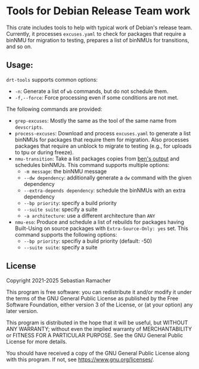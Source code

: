 # Tools for Debian Release Team work

This crate includes tools to help with typical work of Debian's release team. Currently, it processes `excuses.yaml` to check for packages that require a binNMU for migration to testing, prepares a list of binNMUs for transitions, and so on.

## Usage:

`drt-tools` supports common options:
* `-n`: Generate a list of `wb` commands, but do not schedule them.
* `-f,--force`: Force processing even if some conditions are not met.

The following commands are provided:

* `grep-excuses`: Mostly the same as the tool of the same name from `devscripts`.
* `process-excuses`: Download and process `excuses.yaml` to generate a list binNMUs for packages that require them for migration. Also processes packages that require an unblock to migrate to testing (e.g., for uploads to tpu or during freeze).
* `nmu-transition`: Take a list packages copies from [ben's output](https://release.debian.org/transitions) and schedules binNMUs. This command supports multiple options:
   * `-m message`: the binNMU message
   * `--dw dependency`: additionally generate a `dw` command with the given dependency
   * `--extra-depends dependency`: schedule the binNMUs with an extra dependency
   * `--bp priority`: specify a build priority
   * `--suite suite`: specify a suite
   * `-a architecture`: use a different architecture than `ANY`
* `nmu-eso`: Produce and schedule a list of rebuilds for packages having Built-Using on source packages with `Extra-Source-Only: yes` set. This command supports the following options:
   * `--bp priority`: specifiy a build priority (default: -50)
   * `--suite suite`: specify a suite

## License

Copyright 2021-2025 Sebastian Ramacher

This program is free software: you can redistribute it and/or modify
it under the terms of the GNU General Public License as published by
the Free Software Foundation, either version 3 of the License, or
(at your option) any later version.

This program is distributed in the hope that it will be useful,
but WITHOUT ANY WARRANTY; without even the implied warranty of
MERCHANTABILITY or FITNESS FOR A PARTICULAR PURPOSE.  See the
GNU General Public License for more details.

You should have received a copy of the GNU General Public License
along with this program.  If not, see <https://www.gnu.org/licenses/>.
